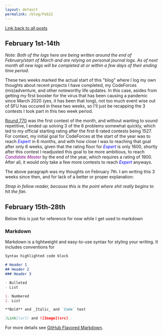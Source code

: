 ```yaml
---
layout: default
permalink: /blog/Feb22
---
```


[Link back to all posts](https://alxwen711.github.io/blog)
## February 1st-14th
_Note: Both of the logs here are being written around the end of February/start of March and are relying on personal journal logs. As of next month all new logs will be completed at or within a few days of their ending time period._

These two weeks marked the actual start of this "blog" where I log my own thoughts about recent projects I have completed, my CodeForces (mis)adventure, and other noteworthy life updates. In this case, asides from getting my first booster for the virus that has been causing a pandemic since March 2020 (yes, it has been that long), not too much event wise out of SFU has occured in these two weeks, so I'll just be recapping the 3 contests I took part in this two week period.

[Round 770](https://codeforces.com/contest/1634) was the first contest of the month, and without wanting to sound repetitive, I ended up solving 3 of the 6 problems somewhat quickly, which led to my official starting rating after the first 6 rated contests being 1527. For context, my initial goal for CodeForces at the start of the year was to reach <span style="color:blue">*Expert*</span>  in 6 months, and with how close I was to reaching that goal after only 6 weeks, given that the rating floor for <span style="color:blue">*Expert*</span> is only 1600, shortly after this contest I readjusted this goal to be more ambitious, to reach <span style="color:purple">*Candidate Master*</span> by the end of the year, which requires a rating of 1900. After all, it would only take a few more contests to reach <span style="color:blue">*Expert*</span> anyways.

The above paragraph was my thoughts on February 7th. I am writing this 3 weeks since then, and for lack of a better or proper explanation:

_Strap in fellow reader, because this is the point where shit really begins to hit the fan._


## February 15th-28th





Below this is just for reference for now while I get used to markdown
### Markdown

Markdown is a lightweight and easy-to-use syntax for styling your writing. It includes conventions for 

```markdown
Syntax highlighted code block

# Header 1
## Header 2
### Header 3

- Bulleted
- List

1. Numbered
2. List

**Bold** and _Italic_ and `Code` text

[Link](url) and ![Image](src)
```

For more details see [GitHub Flavored Markdown](https://guides.github.com/features/mastering-markdown/).
